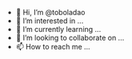 - 👋 Hi, I’m @toboladao
- 👀 I’m interested in ...
- 🌱 I’m currently learning ...
- 💞️ I’m looking to collaborate on ...
- 📫 How to reach me ...

<!---
toboladao/toboladao is a ✨ special ✨ repository because its `README.md` (this file) appears on your GitHub profile.
You can click the Preview link to take a look at your changes.
--->
